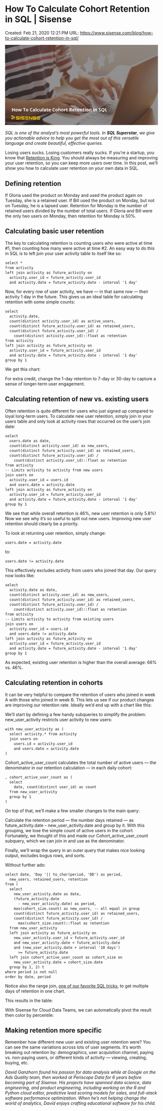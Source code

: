 # How To Calculate Cohort Retention in SQL | Sisense

Created: Feb 21, 2020 12:21 PM
URL: https://www.sisense.com/blog/how-to-calculate-cohort-retention-in-sql/

![pd-blog-yoast-how-to-calculate-cohort-retention-in-sql-min.jpg](How%20To%20Calculate%20Cohort%20Retention%20in%20SQL%20Sisense%20643c6bfb325d44af8a5a17a54ad05688/pd-blog-yoast-how-to-calculate-cohort-retention-in-sql-min.jpg)

*SQL is one of the analyst’s most powerful tools. In **SQL Superstar**, we give you actionable advice to help you get the most out of this versatile language and create beautiful, effective queries.* ‍

Losing users sucks. Losing customers really sucks. If you’re a startup, you know that [Retention is King](https://andrewchen.co/retention-is-king/). You should always be measuring and improving your user retention, so you can keep more users over time. In this post, we’ll show you how to calculate user retention on your own data in SQL.

## **Defining retention**

If Gloria used the product on Monday and used the product again on Tuesday, she is a retained user. If Bill used the product on Monday, but not on Tuesday, he is a lapsed user. Retention for Monday is the number of retained users divided by the number of total users. If Gloria and Bill were the only two users on Monday, then retention for Monday is 50%.

## **Calculating basic user retention**

The key to calculating retention is counting users who were active at time #1, then counting how many were active at time #2. An easy way to do this in SQL is to left join your user activity table to itself like so:

```
select *
from activity
left join activity as future_activity on
  activity.user_id = future_activity.user_id
  and activity.date = future_activity.date - interval '1 day'
```

Now, for every row of user activity, we have — in that same row — their activity 1 day in the future. This gives us an ideal table for calculating retention with some simple counts:

```
select
  activity.date, 
  count(distinct activity.user_id) as active_users, 
  count(distinct future_activity.user_id) as retained_users,
  count(distinct future_activity.user_id) / 
    count(distinct activity.user_id)::float as retention
from activity
left join activity as future_activity on
  activity.user_id = future_activity.user_id
  and activity.date = future_activity.date - interval '1 day'
group by 1
```

We get this chart:

For extra credit, change the 1-day retention to 7-day or 30-day to capture a sense of longer-term user engagement.

## **Calculating retention of new vs. existing users**

Often retention is quite different for users who just signed up compared to loyal long-term users. To calculate new user retention, simply join in your users table and only look at activity rows that occurred on the user’s join date:

```
select
  users.date as date,
  count(distinct activity.user_id) as new_users, 
  count(distinct future_activity.user_id) as retained_users,
  count(distinct future_activity.user_id) / 
    count(distinct activity.user_id)::float as retention
from activity
-- Limits activity to activity from new users
join users on
  activity.user_id = users.id 
  and users.date = activity.date
left join activity as future_activity on
  activity.user_id = future_activity.user_id
  and activity.date = future_activity.date - interval '1 day'
group by 1
```

We see that while overall retention is 46%, new user retention is only 5.8%! Now we see why it’s so useful to split out new users. Improving new user retention should clearly be a priority.

To look at returning user retention, simply change:

```
users.date = activity.date
```

to:

```
users.date != activity.date
```

This effectively excludes activity from users who joined that day. Our query now looks like:

```
select
  activity.date as date,
  count(distinct activity.user_id) as new_users, 
  count(distinct future_activity.user_id) as retained_users,
  count(distinct future_activity.user_id) / 
    count(distinct activity.user_id)::float as retention
from activity
-- Limits activity to activity from existing users
join users on 
  activity.user_id = users.id 
  and users.date != activity.date
left join activity as future_activity on
  activity.user_id = future_activity.user_id
  and activity.date = future_activity.date - interval '1 day'
group by 1
```

As expected, existing user retention is higher than the overall average: 66% vs. 46%.

## **Calculating retention in cohorts**

It can be very helpful to compare the retention of users who joined in week A with those who joined in week B. This lets us see if our product changes are improving our retention rate. Ideally we’d end up with a chart like this:

We’ll start by defining a few handy subqueries to simplify the problem: new_user_activity restricts user activity to new users:

```
with new_user_activity as (
  select activity.* from activity
  join users on
    users.id = activity.user_id
    and users.date = activity.date
)
```

Cohort_active_user_count calculates the total number of active users — the denominator in our retention calculation — in each daily cohort:

```
, cohort_active_user_count as (
  select 
    date, count(distinct user_id) as count 
  from new_user_activity
  group by 1
)
```

On top of that, we’ll make a few smaller changes to the main query:

Calculate the retention period — the number days retained — as future_activity.date – new_user_activity.date and group by it. With this grouping, we lose the simple count of active users in the cohort. Fortunately, we thought of this and made our Cohort_active_user_count subquery, which we can join in and use as the denominator.

Finally, we’ll wrap the query in an outer query that makes nice looking output, excludes bogus rows, and sorts.

Without further ado:

```
select date, 'Day '|| to_char(period, 'DD') as period,
  new_users, retained_users, retention 
from (
  select 
    new_user_activity.date as date,
    (future_activity.date 
      - new_user_activity.date) as period,
    max(cohort_size.count) as new_users, -- all equal in group
    count(distinct future_activity.user_id) as retained_users,
    count(distinct future_activity.user_id) / 
      max(cohort_size.count)::float as retention
  from new_user_activity
  left join activity as future_activity on
    new_user_activity.user_id = future_activity.user_id
    and new_user_activity.date < future_activity.date
    and (new_user_activity.date + interval '10 days')
      >= future_activity.date
  left join cohort_active_user_count as cohort_size on 
    new_user_activity.date = cohort_size.date 
  group by 1, 2) t
where period is not null
order by date, period
```

Notice also the range join, [one of our favorite SQL tricks](https://www.sisense.com/blog/range-joins-give-you-accurate-histories/), to get multiple days of retention in one chart.

This results in the table:

With Sisense for Cloud Data Teams, we can automatically pivot the result then color by percentile:

## **Making retention more specific**

Remember how different new user and existing user retention were? You can see the same variations across lots of user segments. It’s worth breaking out retention by: demographics, user acquisition channel, paying vs. non-paying users, or different kinds of activity — viewing, creating, buying, etc.

*David Ganzhorn found his passion for data analysis while at Google on the Ads Quality team, then worked at Periscope Data for 6 years before becoming part of Sisense. His projects have spanned data science, data engineering, and product engineering, including working on the R and Python cloud editor, predictive lead scoring models for sales, and full-stack software performance optimization. When he’s not helping change the world of analytics, David enjoys crafting educational software for his child.*